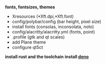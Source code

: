 **fonts, fontsizes, themes**
- Xresources (*Xft.dpi,*Xft.font)
- config/polybar/config (bar height, pixel size)
- install fonts (consolas, inconsolata, noto)
- config/alacritty/alacritty.yml (fonts, point)
- .profile (gtk and qt scales)
- add Plane theme
- configure qt5ct

**install rust and the toolchain**
**install [deno](https://github.com/denoland/deno)**
